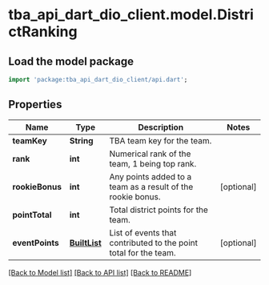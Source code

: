 # tba_api_dart_dio_client.model.DistrictRanking

## Load the model package
```dart
import 'package:tba_api_dart_dio_client/api.dart';
```

## Properties
Name | Type | Description | Notes
------------ | ------------- | ------------- | -------------
**teamKey** | **String** | TBA team key for the team. | 
**rank** | **int** | Numerical rank of the team, 1 being top rank. | 
**rookieBonus** | **int** | Any points added to a team as a result of the rookie bonus. | [optional] 
**pointTotal** | **int** | Total district points for the team. | 
**eventPoints** | [**BuiltList<DistrictRankingEventPoints>**](DistrictRankingEventPoints.md) | List of events that contributed to the point total for the team. | [optional] 

[[Back to Model list]](../README.md#documentation-for-models) [[Back to API list]](../README.md#documentation-for-api-endpoints) [[Back to README]](../README.md)



